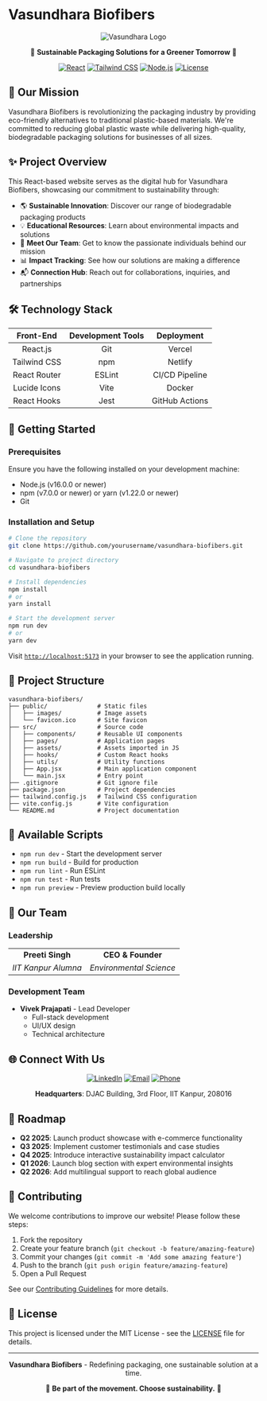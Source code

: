 # Vasundhara Biofibers

<div align="center">

![Vasundhara Logo](https://img.shields.io/badge/Vasundhara-Biofibers-brightgreen?style=for-the-badge)

🌱 **Sustainable Packaging Solutions for a Greener Tomorrow** 🌱

[![React](https://img.shields.io/badge/React-61DAFB?style=flat-square&logo=react&logoColor=black)](https://reactjs.org/)
[![Tailwind CSS](https://img.shields.io/badge/Tailwind%20CSS-38B2AC?style=flat-square&logo=tailwind-css&logoColor=white)](https://tailwindcss.com/)
[![Node.js](https://img.shields.io/badge/Node.js-339933?style=flat-square&logo=node.js&logoColor=white)](https://nodejs.org/)
[![License](https://img.shields.io/badge/License-MIT-blue.svg?style=flat-square)](LICENSE)

</div>

## 🌿 Our Mission

Vasundhara Biofibers is revolutionizing the packaging industry by providing eco-friendly alternatives to traditional plastic-based materials. We're committed to reducing global plastic waste while delivering high-quality, biodegradable packaging solutions for businesses of all sizes.

## ✨ Project Overview

This React-based website serves as the digital hub for Vasundhara Biofibers, showcasing our commitment to sustainability through:

- 🌎 **Sustainable Innovation**: Discover our range of biodegradable packaging products
- 💡 **Educational Resources**: Learn about environmental impacts and solutions
- 👥 **Meet Our Team**: Get to know the passionate individuals behind our mission
- 📊 **Impact Tracking**: See how our solutions are making a difference
- 📬 **Connection Hub**: Reach out for collaborations, inquiries, and partnerships

## 🛠️ Technology Stack

<div align="center">

| Front-End | Development Tools | Deployment |
|:---:|:---:|:---:|
| React.js | Git | Vercel |
| Tailwind CSS | npm | Netlify |
| React Router | ESLint | CI/CD Pipeline |
| Lucide Icons | Vite | Docker |
| React Hooks | Jest | GitHub Actions |

</div>

## 🚀 Getting Started

### Prerequisites

Ensure you have the following installed on your development machine:

- Node.js (v16.0.0 or newer)
- npm (v7.0.0 or newer) or yarn (v1.22.0 or newer)
- Git

### Installation and Setup

```bash
# Clone the repository
git clone https://github.com/yourusername/vasundhara-biofibers.git

# Navigate to project directory
cd vasundhara-biofibers

# Install dependencies
npm install
# or
yarn install

# Start the development server
npm run dev
# or
yarn dev
```

Visit [`http://localhost:5173`](http://localhost:5173) in your browser to see the application running.

## 📂 Project Structure

```
vasundhara-biofibers/
├── public/              # Static files
│   ├── images/          # Image assets
│   └── favicon.ico      # Site favicon
├── src/                 # Source code
│   ├── components/      # Reusable UI components
│   ├── pages/           # Application pages
│   ├── assets/          # Assets imported in JS
│   ├── hooks/           # Custom React hooks
│   ├── utils/           # Utility functions
│   ├── App.jsx          # Main application component
│   └── main.jsx         # Entry point
├── .gitignore           # Git ignore file
├── package.json         # Project dependencies
├── tailwind.config.js   # Tailwind CSS configuration
├── vite.config.js       # Vite configuration
└── README.md            # Project documentation
```

## 🔧 Available Scripts

- `npm run dev` - Start the development server
- `npm run build` - Build for production
- `npm run lint` - Run ESLint
- `npm run test` - Run tests
- `npm run preview` - Preview production build locally

## 👥 Our Team

### Leadership

<div align="center">

| | |
|:---:|:---:|
| **Preeti Singh** | **CEO & Founder** |
| *IIT Kanpur Alumna* | *Environmental Science* |

</div>

### Development Team

- **Vivek Prajapati** - Lead Developer
  - Full-stack development
  - UI/UX design
  - Technical architecture

## 🌐 Connect With Us

<div align="center">

[![LinkedIn](https://img.shields.io/badge/LinkedIn-0077B5?style=for-the-badge&logo=linkedin&logoColor=white)](https://www.linkedin.com/in/codervivek/)
[![Email](https://img.shields.io/badge/Email-D14836?style=for-the-badge&logo=gmail&logoColor=white)](mailto:vasundharabiofibers@gmail.com)
[![Phone](https://img.shields.io/badge/Phone-4285F4?style=for-the-badge&logo=google-voice&logoColor=white)](tel:+918528889576)

**Headquarters**: DJAC Building, 3rd Floor, IIT Kanpur, 208016

</div>

## 🔮 Roadmap

- **Q2 2025**: Launch product showcase with e-commerce functionality
- **Q3 2025**: Implement customer testimonials and case studies
- **Q4 2025**: Introduce interactive sustainability impact calculator
- **Q1 2026**: Launch blog section with expert environmental insights
- **Q2 2026**: Add multilingual support to reach global audience

## 🤝 Contributing

We welcome contributions to improve our website! Please follow these steps:

1. Fork the repository
2. Create your feature branch (`git checkout -b feature/amazing-feature`)
3. Commit your changes (`git commit -m 'Add some amazing feature'`)
4. Push to the branch (`git push origin feature/amazing-feature`)
5. Open a Pull Request

See our [Contributing Guidelines](CONTRIBUTING.md) for more details.

## 📄 License

This project is licensed under the MIT License - see the [LICENSE](LICENSE) file for details.

---

<div align="center">

**Vasundhara Biofibers** - Redefining packaging, one sustainable solution at a time.

🌱 **Be part of the movement. Choose sustainability.** 🌱

</div>
